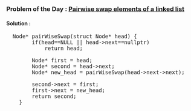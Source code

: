 ### Problem of the Day : [Pairwise swap elements of a linked list](https://practice.geeksforgeeks.org/problems/pairwise-swap-elements-of-a-linked-list-by-swapping-data/1)

#### Solution :
<pre>
  Node* pairWiseSwap(struct Node* head) {
        if(head==NULL || head->next==nullptr)
            return head;
            
        Node* first = head;
        Node* second = head->next;
        Node* new_head = pairWiseSwap(head->next->next);
        
        second->next = first;
        first->next = new_head;
        return second;
    }
</pre>
